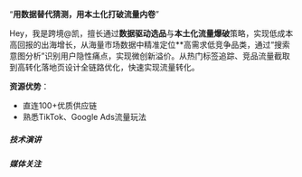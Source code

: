 “**用数据替代猜测，用本土化打破流量内卷**”

Hey，我是跨境@凯，擅长通过**数据驱动选品**与**本土化流量爆破**策略，实现低成本高回报的出海增长，从海量市场数据中精准定位**高需求低竞争品类，通过“搜索意图分析”识别用户隐性痛点，实现微创新溢价。从热门标签追踪、竞品流量截取到高转化落地页设计全链路优化，快速实现流量转化。

**资源优势**：

- 直连100+优质供应链
- 熟悉TikTok、Google Ads流量玩法



##### 技术演讲



##### 媒体关注

